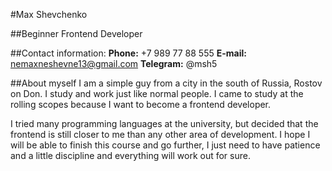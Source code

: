 #Max Shevchenko

##Beginner Frontend Developer

##Contact information:
**Phone:** +7 989 77 88 555
**E-mail:** nemaxneshevne13@gmail.com
**Telegram:** @msh5

##About mуself
I am a simple guy from a city in the south of Russia, Rostov on Don. I study and work just like normal people. I came to study at the rolling scopes because I want to become a frontend developer.

I tried many programming languages at the university, but decided that the frontend is still closer to me than any other area of development. I hope I will be able to finish this course and go further, I just need to have patience and a little discipline and everything will work out for sure.

